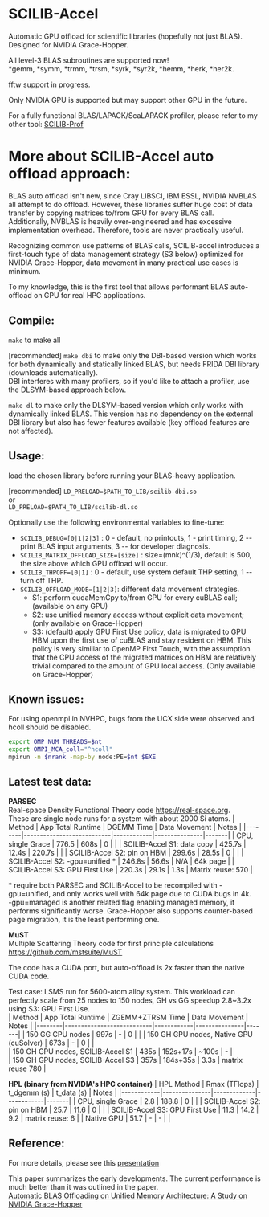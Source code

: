 # SCILIB-Accel
Automatic GPU offload for scientific libraries (hopefully not just BLAS).  Designed for NVIDIA Grace-Hopper. 

All level-3 BLAS subroutines are supported now! <br />
*gemm, *symm, *trmm, *trsm, *syrk, *syr2k, *hemm, *herk, *her2k.

fftw support in progress.

Only NVIDIA GPU is supported but may support other GPU in the future. 

For a fully functional BLAS/LAPACK/ScaLAPACK profiler, please refer to my other tool: 
[SCILIB-Prof](https://github.com/nicejunjie/scilib-prof/tree/main )


# More about SCILIB-Accel auto offload approach: 
BLAS auto offload isn't new, since Cray LIBSCI, IBM ESSL, NVIDIA NVBLAS all attempt to do offload. 
However, these libraries suffer huge cost of data transfer by copying matrices to/from GPU for every BLAS call.  
Additionally, NVBLAS is heavily over-engineered and has excessive implementation overhead. 
Therefore, tools are never practically useful. 

Recognizing common use patterns of BLAS calls, SCILIB-accel introduces a first-touch type of data management strategy (S3 below) optimized for NVIDIA Grace-Hopper,
 data movement in many practical use cases is minimum. 

To my knowledge, this is the first tool that allows  performant BLAS auto-offload on GPU for real HPC applications. 

## Compile: 
`make` to make all 

[recommended] `make dbi` to make only the DBI-based version which works for both dynamically and statically linked BLAS, but needs FRIDA DBI library (downloads automatically).  
DBI interferes with many profilers, so if you'd like to attach a profiler, use the DLSYM-based approach below. 

`make dl` to make only the DLSYM-based version which only works with dynamically linked BLAS. This version has no dependency on the external DBI library but also has fewer features available (key offload features are not affected).  


## Usage: 
load the chosen library before running your BLAS-heavy application.  

[recommended] `LD_PRELOAD=$PATH_TO_LIB/scilib-dbi.so` <br /> 
or  
`LD_PRELOAD=$PATH_TO_LIB/scilib-dl.so`   

Optionally use the following environmental variables to fine-tune: <br />
- `SCILIB_DEBUG=[0|1|2|3]` : 0 - default, no printouts, 1 - print timing, 2 -- print BLAS input arguments, 3 -- for developer diagnosis. <br />
- `SCILIB_MATRIX_OFFLOAD_SIZE=[size]` : size=(mnk)^(1/3), default is 500, the size above which GPU offload will occur.  <br />
- `SCILIB_THPOFF=[0|1]` : 0 - default, use system default THP setting, 1 -- turn off THP.  <br />
- `SCILIB_OFFLOAD_MODE=[1|2|3]`: different data movement strategies.  <br/>
  - S1: perform cudaMemCpy to/from GPU for every cuBLAS call;  (available on any GPU)  
  - S2: use unified memory access without explicit data movement;  (only available on Grace-Hopper)
  - S3: (default) apply GPU First Use policy, data is migrated to GPU HBM upon the first use of cuBLAS and stay resident on HBM. 
        This policy is very similiar to OpenMP First Touch, with the assumption that the CPU access of the migrated matrices on HBM
         are relatively trivial compared to the amount of GPU local access. 
        (Only available on Grace-Hopper)

## Known issues: 
For using openmpi in NVHPC, bugs from the UCX side were observed and hcoll should be disabled. <br /> 

```bash
export OMP_NUM_THREADS=$nt
export OMPI_MCA_coll="^hcoll"
mpirun -n $nrank -map-by node:PE=$nt $EXE
```
<!-- export OMPI_MCA_btl_tcp_if_exclude="lo" -->
<!-- export OMPI_MCA_btl="self,vader,tcp" --> 
<!-- export OMPI_MCA_pml="^ucx" -->
<!-- export OMPI_MCA_btl="self,vader" -->



## Latest test data:  
**PARSEC  <br />**
Real-space Density Functional Theory code https://real-space.org.   
These are single node runs for a system with about 2000 Si atoms. 
| Method | App Total Runtime | DGEMM Time | Data Movement | Notes |
|--------|---------------------------|------------|---------------|-------|
| CPU, single Grace | 776.5 | 608s | 0 | |
| SCILIB-Accel S1: data copy | 425.7s | 12.4s | 220.7s | |
| SCILIB-Accel S2: pin on HBM | 299.6s | 28.5s | 0 | |
| SCILIB-Accel S2: -gpu=unified * | 246.8s | 56.6s | N/A | 64k page |
| SCILIB-Accel S3: GPU First Use | 220.3s | 29.1s | 1.3s | Matrix reuse: 570 | 

\* require both PARSEC and SCILIB-Accel to be recompiled with -gpu=unified, and only works well with 64k page due to CUDA bugs in 4k.  
-gpu=managed is another related flag enabling managed memory, it performs significantly worse. 
Grace-Hopper also supports counter-based page migration, it is the least performing one. 


**MuST <br />**
Multiple Scattering Theory code for first principle calculations https://github.com/mstsuite/MuST  

The code has a CUDA port, but auto-offload is 2x faster than the native CUDA code. 


<!-- This test case here is a LSMS run for 56-atom alloy system on single node. -->
<!-- | Method | App Total Runtime | ZGEMM+ZTRSM Time  | Data Movement | Notes |-->
<!-- |--------|---------------------------|------------|---------------|-------|-->
<!-- | CPU, single Grace | 124s | 82.5s + 35.2s | 0 | |-->
<!-- | Native GPU (cuSolver) | 57.4s | N/A | N/A | |-->
<!-- | SCILIB-Accel S1: data copy | 31.5s | 11.7s + 1.4s | 13.6s | |-->
<!-- | SCILIB-Accel S3: GPU First Use | 30.7 | 15.9s + 3.8s | 3.6s | matrix reuse: 70 |-->  

Test case: LSMS run for 5600-atom alloy system. 
This workload can perfectly scale from 25 nodes to 150 nodes, GH vs GG speedup 2.8~3.2x using S3: GPU First Use.  
| Method | App Total Runtime | ZGEMM+ZTRSM Time  | Data Movement | Notes | 
|--------|---------------------------|------------|---------------|-------|
| 150 GG CPU nodes | 997s | - | 0 | |
| 150 GH GPU nodes, Native GPU (cuSolver) | 673s | - | 0 | |  
| 150 GH GPU nodes, SCILIB-Accel S1 | 435s | 152s+17s | ~100s | - |  
| 150 GH GPU nodes, SCILIB-Accel S3 | 357s | 184s+35s | 3.3s | matrix reuse 780 |  


**HPL (binary from NVIDIA's HPC container)**
| HPL Method | Rmax (TFlops) | t_dgemm (s) | t_data (s) | Notes |
|------------|---------------|-------------|------------|-------|
| CPU, single Grace | 2.8 | 188.8 | 0 | |
| SCILIB-Accel S2: pin on HBM | 25.7 | 11.6 | 0 | |
| SCILIB-Accel S3: GPU First Use | 11.3 | 14.2 | 9.2 | matrix reuse: 6 |
| Native GPU | 51.7 | - | - | |

## Reference:  
For more details, please see this [presentation](https://github.com/nicejunjie/scilib-accel/blob/main/presentation/BLAS-auto-offload.pdf)

This paper summarizes the early developments. The current performance is much better than it was outlined in the paper. <br />
[Automatic BLAS Offloading on Unified Memory Architecture: A Study on NVIDIA Grace-Hopper](https://arxiv.org/abs/2404.13195)
